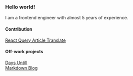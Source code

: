 
<!-- **garbalau-github/garbalau-github** is a ✨ _special_ ✨ repository because its `README.md` (this file) appears on your GitHub profile. -->

### Hello world!

I am a frontend engineer with almost 5 years of experience. 


#### Contribution

[React Query Article Translate](https://github.com/TkDodo/blog/pull/183)

#### Off-work projects

[Days Untill](https://garbalau-github.github.io/days-until.github.io/)
<br>
[Markdown Blog](https://garbalau-blog.vercel.app/blog)
